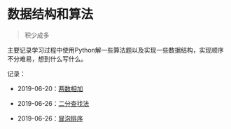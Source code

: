 # 数据结构和算法

> 积少成多

主要记录学习过程中使用Python解一些算法题以及实现一些数据结构，实现顺序不分难易，想到什么写什么。

记录：

- 2019-06-20：[两数相加](add_two_numbers/README.md)

- 2019-06-26：[二分查找法](binary_search/README.md)

- 2019-06-26：[冒泡排序](bubble_sort/README.md)
